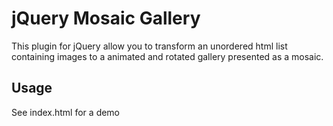 jQuery Mosaic Gallery
=====================

This plugin for jQuery allow you to transform an unordered html list containing images to a animated and rotated gallery presented as a mosaic.

Usage
-----

See index.html for a demo
